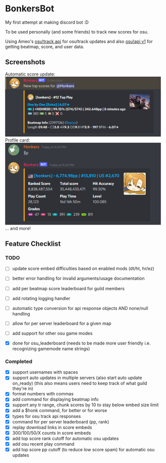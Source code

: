 # BonkersBot

My first attempt at making discord bot :D

To be used personally (and some friends) to track new scores for osu.

Using Ameo's [osu!track api](https://github.com/Ameobea/osutrack-api) for osu!track updates and also [osu!api v1](https://github.com/ppy/osu-api/wiki) for getting beatmap, score, and user data.

## Screenshots
Automatic score update:  
![Automatic score update](/screenshots/1.png)  
Profile card:  
![Profile card](/screenshots/2.png)  
... and more!

## Feature Checklist
### TODO 
- [ ]  update score embed difficulties based on enabled mods (dt/ht, hr/ez)
- [ ]  better error handling for invalid arguments/usage documentation
- [ ]  add per beatmap score leaderboard for guild members
- [ ]  add rotating logging handler
- [ ]  automatic type conversion for api response objects AND none/null handling
- [ ]  allow for per server leaderboard for a given map 
- [ ]  add support for other osu game modes
  - [X]  done for osu_leaderboard (needs to be made more user friendly i.e. recognizing gamemode name strings)
  

### Completed
- [X]  support usernames with spaces
- [X]  support auto updates in multiple servers (also start auto update on_ready) (this also means users need to keep track of what guild they're in)
- [X]  format numbers with commas
- [X]  add command for displaying beatmap info 
- [X]  support any tr range, chunk scores by 10 to stay below embed size limit
- [X]  add a $honk command, for better or for worse
- [X]  types for osu track api responses
- [X]  command for per server leaderboard (pp, rank)
- [X]  replay download links in score embeds
- [X]  300/100/50/X counts in score embeds
- [X]  add top score rank cutoff for automatic osu updates
- [X]  add osu recent play command 
- [X]  add top score pp cutoff (to reduce low score spam) for automatic osu updates
